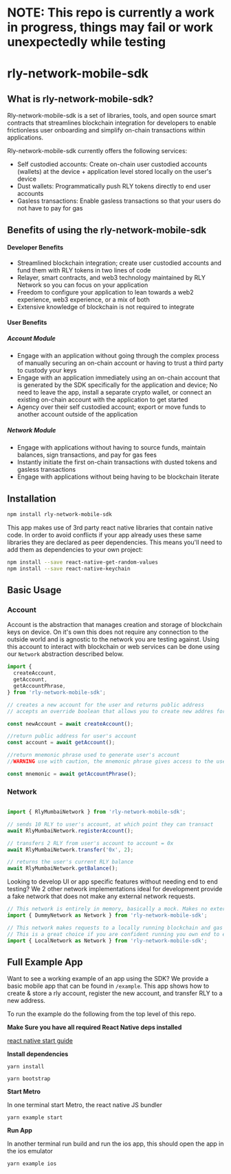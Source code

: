 # NOTE: This repo is currently a work in progress, things may fail or work unexpectedly while testing

# rly-network-mobile-sdk


## What is rly-network-mobile-sdk?
Rly-network-mobile-sdk is a set of libraries, tools, and open source smart contracts that streamlines blockchain integration for developers to enable frictionless user onboarding and simplify on-chain transactions within applications. 

Rly-network-mobile-sdk currently offers the following services:
* Self custodied accounts: Create on-chain user custodied accounts (wallets) at the device + application level stored locally on the user's device
* Dust wallets: Programmatically push RLY tokens directly to end user accounts
* Gasless transactions: Enable gasless transactions so that your users do not have to pay for gas


## Benefits of using the rly-network-mobile-sdk

#### Developer Benefits
* Streamlined blockchain integration; create user custodied accounts and fund them with RLY tokens in two lines of code
* Relayer, smart contracts, and web3 technology maintained by RLY Network so you can focus on your application
* Freedom to configure your application to lean towards a web2 experience, web3 experience, or a mix of both
* Extensive knowledge of blockchain is not required to integrate

#### User Benefits

##### Account Module
* Engage with an application without going through the complex process of manually securing an on-chain account or having to trust a third party to custody your keys
* Engage with an application immediately using an on-chain account that is generated by the SDK specifically for the application and device; No need to  leave the app, install a separate crypto wallet, or connect an existing on-chain account with the application to get started
* Agency over their self custodied account; export or move funds to another account outside of the application

##### Network Module
* Engage with applications without having to source funds, maintain balances, sign transactions, and pay for gas fees
* Instantly initiate the first on-chain transactions with dusted tokens and gasless transactions
* Engage with applications without being having to be blockchain literate


## Installation

```sh
npm install rly-network-mobile-sdk
```

This app makes use of 3rd party react native libraries that contain native code. In order to avoid conflicts if your app already uses these same libraries they are declared as peer dependencies. This means you'll need to add them as dependencies to your own project:

```sh
npm install --save react-native-get-random-values
npm install --save react-native-keychain
```


## Basic Usage

### Account

Account is the abstraction that manages creation and storage of blockchain keys on device. On it's own this does not require any connection to the outside world and is agnostic to the network you are testing against. Using this account to interact with blockchain or web services can be done using our `Network` abstraction described below.

```js
import {
  createAccount,
  getAccount,
  getAccountPhrase,
} from 'rly-network-mobile-sdk';

// creates a new account for the user and returns public address
// accepts an override boolean that allows you to create new addres for user

const newAccount = await createAccount();

//return public address for user's account
const account = await getAccount();

//return mnemonic phrase used to generate user's account
//WARNING use with caution, the mnemonic phrase gives access to the user's account

const mnemonic = await getAccountPhrase();
```

### Network

```js

import { RlyMumbaiNetwork } from 'rly-network-mobile-sdk';

// sends 10 RLY to user's account, at which point they can transact
await RlyMumbaiNetwork.registerAccount();

// transfers 2 RLY from user's account to account = 0x
await RlyMumbaiNetwork.transfer('0x', 2);

// returns the user's current RLY balance
await RlyMumbaiNetwork.getBalance();
```

Looking to develop UI or app specific features without needing end to end testing? We 2 other network implementations ideal for development provide a fake network that does not make any external network requests.

```js
// This network is entirely in memory, basically a mock. Makes no external requests and is ideal for quick UI iteration.
import { DummyNetwork as Network } from 'rly-network-mobile-sdk';

// This network makes requests to a locally running blockchain and gas station network.
// This is a great choice if you are confident running you own end to end local environment, or want to test with your own custom contracts.
import { LocalNetwork as Network } from 'rly-network-mobile-sdk';

```

## Full Example App

Want to see a working example of an app using the SDK? We provide a basic mobile app that can be found in `/example`. This app shows how to create & store a rly account, register the new account, and transfer RLY to a new address.

To run the example do the following from the top level of this repo.

**Make Sure you have all required React Native deps installed**

[react native start guide](https://reactnative.dev/docs/environment-setup)

**Install dependencies**

`yarn install`

`yarn bootstrap`

**Start Metro**

In one terminal start Metro, the react native JS bundler

`yarn example start`

**Run App**

In another terminal run build and run the ios app, this should open the app in the ios emulator

`yarn example ios`
